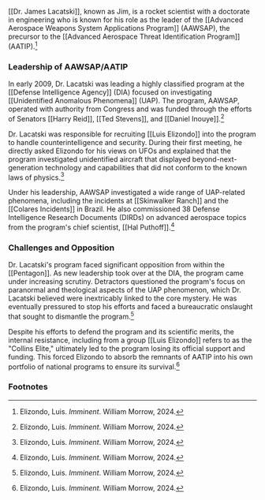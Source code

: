 [[Dr. James Lacatski]], known as Jim, is a rocket scientist with a doctorate in engineering who is known for his role as the leader of the [[Advanced Aerospace Weapons System Applications Program]] (AAWSAP), the precursor to the [[Advanced Aerospace Threat Identification Program]] (AATIP).[^1]

### Leadership of AAWSAP/AATIP

In early 2009, Dr. Lacatski was leading a highly classified program at the [[Defense Intelligence Agency]] (DIA) focused on investigating [[Unidentified Anomalous Phenomena]] (UAP). The program, AAWSAP, operated with authority from Congress and was funded through the efforts of Senators [[Harry Reid]], [[Ted Stevens]], and [[Daniel Inouye]].[^1]

Dr. Lacatski was responsible for recruiting [[Luis Elizondo]] into the program to handle counterintelligence and security. During their first meeting, he directly asked Elizondo for his views on UFOs and explained that the program investigated unidentified aircraft that displayed beyond-next-generation technology and capabilities that did not conform to the known laws of physics.[^1]

Under his leadership, AAWSAP investigated a wide range of UAP-related phenomena, including the incidents at [[Skinwalker Ranch]] and the [[Colares Incidents]] in Brazil. He also commissioned 38 Defense Intelligence Research Documents (DIRDs) on advanced aerospace topics from the program's chief scientist, [[Hal Puthoff]].[^1]

### Challenges and Opposition

Dr. Lacatski's program faced significant opposition from within the [[Pentagon]]. As new leadership took over at the DIA, the program came under increasing scrutiny. Detractors questioned the program's focus on paranormal and theological aspects of the UAP phenomenon, which Dr. Lacatski believed were inextricably linked to the core mystery. He was eventually pressured to stop his efforts and faced a bureaucratic onslaught that sought to dismantle the program.[^1]

Despite his efforts to defend the program and its scientific merits, the internal resistance, including from a group [[Luis Elizondo]] refers to as the "Collins Elite," ultimately led to the program losing its official support and funding. This forced Elizondo to absorb the remnants of AATIP into his own portfolio of national programs to ensure its survival.[^1]

### Footnotes
[^1]: Elizondo, Luis. *Imminent*. William Morrow, 2024.
